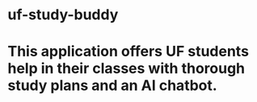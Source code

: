 # uf-study-buddy

# This application offers UF students help in their classes with thorough study plans and an AI chatbot.

